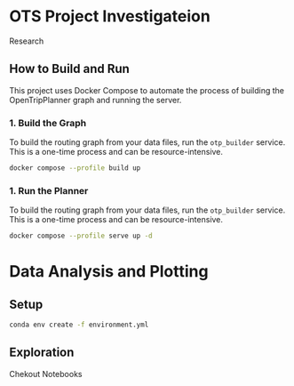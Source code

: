 #


# OTS Project Investigateion
Research 

## How to Build and Run

This project uses Docker Compose to automate the process of building the OpenTripPlanner graph and running the server.

### 1. Build the Graph

To build the routing graph from your data files, run the `otp_builder` service. This is a one-time process and can be resource-intensive.

```sh
docker compose --profile build up
```
### 1. Run the Planner

To build the routing graph from your data files, run the `otp_builder` service. This is a one-time process and can be resource-intensive.

```sh
docker compose --profile serve up -d
```

# Data Analysis and Plotting

## Setup
```sh
conda env create -f environment.yml
```

## Exploration

Chekout Notebooks

#